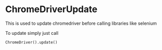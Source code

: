 # ChromeDriverUpdate
This is used to update chromedriver before calling libraries like selenium

To update simply just call
```
ChromeDriver().update()
```

